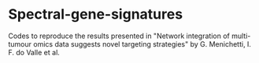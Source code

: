 # Spectral-gene-signatures
Codes to reproduce the results presented in "Network integration of multi-tumour omics data suggests novel targeting strategies" by G. Menichetti, I. F. do Valle et al.
